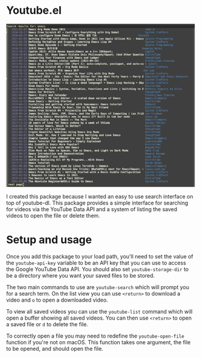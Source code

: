 # Youtube.el

![screenshot](./screenshot.png)

I created this package because I wanted an easy to use search interface on top of youtube-dl.  This package provides a simple interface for searching for videos via the YouTube Data API and a system of listing the saved videos to open the file or delete them.

# Setup and usage

Once you add this package to your load path, you'll need to set the
value of the `youtube-api-key` variable to be an API key that you can
use to access the Google YouTube Data API.  You should also set
`youtube-storage-dir` to be a directory where you want your saved files to be stored.

The two main commands to use are `youtube-search` which will prompt
you for a search term.  On the list view you can use `<return>` to
download a video and `o` to open a downloaded video.

To view all saved videos you can use the `youtube-list` command which
will open a buffer showing all saved videos.  You can then use
`<return>` to open a saved file or `d` to delete the file.

To correctly open a file you may need to redefine the
`youtube-open-file` function if you're not on macOS.  This function
takes one argument, the file to be opened, and should open the file.
